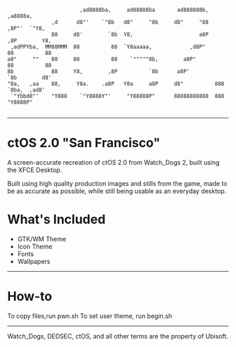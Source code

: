 ```
                                                                                      
                       ,ad8888ba,     ad88888ba       ad888888b,         ,a8888a,     
              ,d      d8"'    `"8b   d8"     "8b     d8"     "88       ,8P"'  `"Y8,   
              88     d8'        `8b  Y8,                     a8P      ,8P        Y8,  
 ,adPPYba,  MM88MMM  88          88  `Y8aaaaa,            ,d8P"       88          88  
a8"     ""    88     88          88    `"""""8b,        a8P"          88          88  
8b            88     Y8,        ,8P          `8b      a8P'            `8b        d8'  
"8a,   ,aa    88,     Y8a.    .a8P   Y8a     a8P     d8"          888  `8ba,  ,ad8'   
 `"Ybbd8"'    "Y888    `"Y8888Y"'     "Y88888P"      88888888888  888    "Y8888P"      
                                                                                                                                                                            
 ```
-----------------------------------------------------------------------------------------

# ctOS 2.0 "San Francisco"
A screen-accurate recreation of ctOS 2.0 from Watch_Dogs 2, built using the XFCE Desktop. 

Built using high quality production images and stills from the game, made to be as accurate as possible, while still being usable as an everyday desktop.

# What's Included
- GTK/WM Theme
- Icon Theme
- Fonts
- Wallpapers
------------------------------------
# How-to
To copy files,run pwn.sh
To set user theme, run begin.sh

-----------------------------------
Watch_Dogs, DEDSEC, ctOS, and all other terms are the property of Ubisoft.


  

